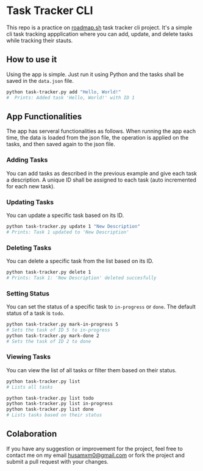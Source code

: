 # Task Tracker CLI
This repo is a practice on [roadmap.sh](https://roadmap.sh/projects/task-tracker) task tracker cli project. It's a simple cli task tracking appplication where you can add, update, and delete tasks while tracking their stauts.

## How to use it
Using the app is simple. Just run it using Python and the tasks shall be saved in the ```data.json``` file.
```bash
python task-tracker.py add "Hello, World!"
#  Prints: Added task 'Hello, World!' with ID 1
```
## App Functionalities
The app has serveral functionalities as follows. When running the app each time, the data is loaded from the json file, the operation is applied on the tasks, and then saved again to the json file.
### Adding Tasks
You can add tasks as described in the previous example and give each task a description. A unique ID shall be assigned to each task (auto incremented for each new task).
### Updating Tasks
You can update a specific task based on its ID.
```bash
python task-tracker.py update 1 "New Description"
# Prints: Task 1 updated to 'New Description'
```
### Deleting Tasks
You can delete a specific task from the list based on its ID.
```bash
python task-tracker.py delete 1
# Prints: Task 1: 'New Description' deleted succesfully
```
### Setting Status
You can set the status of a specific task to ```in-progress``` or ```done```. The default status of a task is ```todo```.
```bash
python task-tracker.py mark-in-progress 5
# Sets the task of ID 5 to in-progress
python task-tracker.py mark-done 2
# Sets the task of ID 2 to done
```
### Viewing Tasks
You can view the list of all tasks or filter them based on their status.
```bash
python task-tracker.py list
# Lists all tasks

python task-tracker.py list todo
python task-tracker.py list in-progress
python task-tracker.py list done
# Lists tasks based on their status
```

## Colaboration
If you have any suggestion or improvement for the project, feel free to contact me on my email husamxm0@gmail.com or fork the project and submit a pull request with your changes.